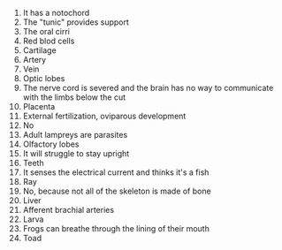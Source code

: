 1. It has a notochord
2. The "tunic" provides support
3. The oral cirri
4. Red blod cells
5. Cartilage
6. Artery
7. Vein
8. Optic lobes
9. The nerve cord is severed and the brain has no way to communicate with the limbs below the cut
10. Placenta
11. External fertilization, oviparous development
12. No
13. Adult lampreys are parasites
14. Olfactory lobes
15. It will struggle to stay upright
16. Teeth
17. It senses the electrical current and thinks it's a fish
18. Ray
19. No, because not all of the skeleton is made of bone
20. Liver
21. Afferent brachial arteries
22. Larva
23. Frogs can breathe through the lining of their mouth
24. Toad
